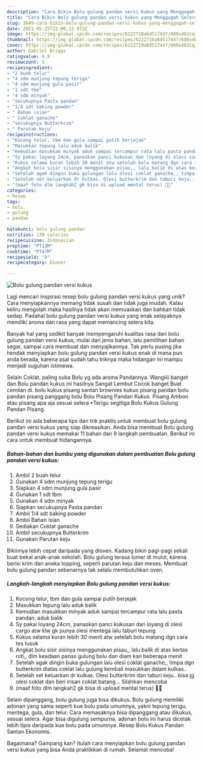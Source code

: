 ```yaml
---
description: "Cara Bikin Bolu gulung pandan versi kukus yang Menggugah Selera"
title: "Cara Bikin Bolu gulung pandan versi kukus yang Menggugah Selera"
slug: 3649-cara-bikin-bolu-gulung-pandan-versi-kukus-yang-menggugah-selera
date: 2021-05-25T22:00:13.973Z
image: https://img-global.cpcdn.com/recipes/6222710a6d517447/680x482cq70/bolu-gulung-pandan-versi-kukus-foto-resep-utama.jpg
thumbnail: https://img-global.cpcdn.com/recipes/6222710a6d517447/680x482cq70/bolu-gulung-pandan-versi-kukus-foto-resep-utama.jpg
cover: https://img-global.cpcdn.com/recipes/6222710a6d517447/680x482cq70/bolu-gulung-pandan-versi-kukus-foto-resep-utama.jpg
author: Gabriel Briggs
ratingvalue: 4.8
reviewcount: 5
recipeingredient:
- "2 buah telur"
- "4 sdm munjung tepung terigu"
- "4 sdm munjung gula pasir"
- "1 sdt tbm"
- "4 sdm minyak"
- "secukupnya Pasta pandan"
- "1/4 sdt baking powder"
- " Bahan isian"
- " Coklat ganache"
- "secukupnya Butterkrim"
- " Parutan keju"
recipeinstructions:
- "Kocong telur, tbm dan gula sampai putih berjejak"
- "Masukkan tepung lalu aduk balik"
- "Kemudian masukkan minyak aduk sampai tercampur rata lalu pasta pandan, aduk balik"
- "Sy pakai loyang 24cm, panaskan panci kukusan dan loyang di olesi cargo atw klw gk punya olesi mentega lalu taburi tepung"
- "Kukus selama kuran lebih 30 menit atw setelah bolu matang dgn cara tes tusuk"
- "Angkat bolu sisir sisinya menggunakan pisau,, lalu balik di atas kertas roti,, dlm keadaan panas gulung bolu dan diam kan beberapa menit"
- "Setelah agak dingin buka gulungan lalu olesi coklat ganache,, timpa dgn butterkrim diatas coklat lalu gulung kembali masukkan dalam kulkas.."
- "Setelah set keluarkan dr kulkas. Olesi butterkrim dan taburi keju.. bisa jg olesi coklat dan beri irisan coklat batang... Silahkan mencoba"
- "(maaf foto dlm langkah2 gk bisa di upload mental terus) 🙏🙏"
categories:
- Resep
tags:
- bolu
- gulung
- pandan

katakunci: bolu gulung pandan 
nutrition: 139 calories
recipecuisine: Indonesian
preptime: "PT13M"
cooktime: "PT47M"
recipeyield: "4"
recipecategory: Dinner

---
```



![Bolu gulung pandan versi kukus](https://img-global.cpcdn.com/recipes/6222710a6d517447/680x482cq70/bolu-gulung-pandan-versi-kukus-foto-resep-utama.jpg)

Lagi mencari inspirasi resep bolu gulung pandan versi kukus yang unik? Cara menyiapkannya memang tidak susah dan tidak juga mudah. Kalau keliru mengolah maka hasilnya tidak akan memuaskan dan bahkan tidak sedap. Padahal bolu gulung pandan versi kukus yang enak selayaknya memiliki aroma dan rasa yang dapat memancing selera kita.

Banyak hal yang sedikit banyak mempengaruhi kualitas rasa dari bolu gulung pandan versi kukus, mulai dari jenis bahan, lalu pemilihan bahan segar, sampai cara membuat dan menyajikannya. Tak perlu pusing jika hendak menyiapkan bolu gulung pandan versi kukus enak di mana pun anda berada, karena asal sudah tahu triknya maka hidangan ini mampu menjadi suguhan istimewa.

Selain Coklat. paling suka Bolu yg ada aroma Pandannya. Wangiiii banget dan Bolu pandan kukus ini hasilnya Sangat Lembut Cocok banget Buat cemilan di. bolu kukus pisang santan brownies kukus pisang pandan bolu pandan pisang panggang bolu Bolu Pisang Pandan Kukus. Pisang Ambon atau pisang apa aja sesuai selera •Terigu segitiga Bolu Kukus Gulung Pandan Pisang.


Berikut ini ada beberapa tips dan trik praktis untuk membuat bolu gulung pandan versi kukus yang siap dikreasikan. Anda bisa membuat Bolu gulung pandan versi kukus memakai 11 bahan dan 9 langkah pembuatan. Berikut ini cara untuk membuat hidangannya.

<!--inarticleads1-->

##### Bahan-bahan dan bumbu yang digunakan dalam pembuatan Bolu gulung pandan versi kukus:

1. Ambil 2 buah telur
1. Gunakan 4 sdm munjung tepung terigu
1. Siapkan 4 sdm munjung gula pasir
1. Gunakan 1 sdt tbm
1. Gunakan 4 sdm minyak
1. Siapkan secukupnya Pasta pandan
1. Ambil 1/4 sdt baking powder
1. Ambil  Bahan isian
1. Sediakan  Coklat ganache
1. Ambil secukupnya Butterkrim
1. Gunakan  Parutan keju


Bikinnya lebih cepat daripada yang dioven. Kadang bikin pagi-pagi sekali buat bekal anak-anak sekolah. Bolu gulung terasa lumer di mulut, karena berisi krim dan aneka topping, seperti parutan keju dan meses. Membuat bolu gulung pandan sebenarnya tak selalu membutuhkan oven. 

<!--inarticleads2-->

##### Langkah-langkah menyiapkan Bolu gulung pandan versi kukus:

1. Kocong telur, tbm dan gula sampai putih berjejak
1. Masukkan tepung lalu aduk balik
1. Kemudian masukkan minyak aduk sampai tercampur rata lalu pasta pandan, aduk balik
1. Sy pakai loyang 24cm, panaskan panci kukusan dan loyang di olesi cargo atw klw gk punya olesi mentega lalu taburi tepung
1. Kukus selama kuran lebih 30 menit atw setelah bolu matang dgn cara tes tusuk
1. Angkat bolu sisir sisinya menggunakan pisau,, lalu balik di atas kertas roti,, dlm keadaan panas gulung bolu dan diam kan beberapa menit
1. Setelah agak dingin buka gulungan lalu olesi coklat ganache,, timpa dgn butterkrim diatas coklat lalu gulung kembali masukkan dalam kulkas..
1. Setelah set keluarkan dr kulkas. Olesi butterkrim dan taburi keju.. bisa jg olesi coklat dan beri irisan coklat batang... Silahkan mencoba
1. (maaf foto dlm langkah2 gk bisa di upload mental terus) 🙏🙏


Selain dipanggang, bolu gulung juga bisa dikukus. Bolu gulung memiliki adonan yang sama seperti kue bolu pada umumnya, yakni tepung terigu, mentega, gula, dan telur. Cara memasaknya bisa dipanggang atau dikukus, sesuai selera. Agar bisa digulung sempurna, adonan bolu ini harus dicetak lebih tipis daripada kue bolu pada umumnya. Resep Bolu Kukus Pandan Santan Ekonomis. 

Bagaimana? Gampang kan? Itulah cara menyiapkan bolu gulung pandan versi kukus yang bisa Anda praktikkan di rumah. Selamat mencoba!
